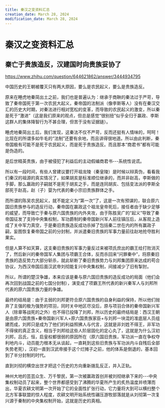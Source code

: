 ```yaml
---
title: 秦汉之变资料汇总
creation_date: March 28, 2024
modification_date: March 28, 2024
---
```



# 秦汉之变资料汇总

## 秦亡于贵族造反，汉建国时向贵族妥协了

https://www.zhihu.com/question/644621862/answer/3444934795

中国历史的王朝被覆灭只有两大原因，要么是农民起义，要么是贵族造反。

原来在睡虎地秦简出土之前，我们也是普遍认为：继承于商鞅的秦法过于严苛，导致了秦帝国死于第一次农民大起义，秦帝国的法制派（像李斯等人）没有在秦汉交汇的历史大时期，对秦法进行相对宽松的变革，而导致的农民起义的激变，所以秦是死于“激进”（这是我们原来的观点，但总是感觉“很别扭”似乎全归于赢政、李斯这群人的集体降智行为不甚合理，但苦于没有证据链）。

睡虎地秦简出土后，我们发现，这秦法不仅不严苛，反而还挺有人情味的，呵呵！比现在的所谓多如牛毛的“法制”还要有余地，而且讲得很地道。所以由此判断，秦帝国极有可能不是死于农民起义，而是死于贵族造反。而且那本“商君书”都有可能是伪造的。

是后世精英贵族，由于被侵犯了利益后的主动假编商君书---系统性说谎。

所以有一段时间，有些人曾建议要打开祖龙陵（秦皇陵）是时候以辩真伪，看看我们秦汉的祖源的真实情况了，如果胡亥是标准顺位继承的，而并非赵高，李斯做的手脚，那么赢政的子嗣就不是死于胡亥之手，而是连同胡亥、包括变法派的李斯全部死于赵高，赵（子）婴为代表的秦小宗旧贵族群体之手。

而所谓的陈吴农民起义，就不能定义为“第一次”了，这是一次有预谋的，联合原六国旧贵族参与的造反行动，秦帝国在赢政这个祖龙皇帝死后，接任者由于缺少足够的威望，而导致亡于秦与原六国贵族的内外夹攻，由于陈胜吴广的“起义”导致了秦帝国征发了支持中央集权制，军功爵制的秦帝国新兴军人前往镇压后，从客观上造成了关中军力真空，于是秦旧贵族造反成功杀掉了包括秦二世在内的所有赢政子嗣，妄图恢复秦帝国之前的分封制，并派遣秦旧贵族的军事力量前往赵地抢夺胜利果实。

但是人算不如天算，这支秦旧贵族的军事力量反过来被项氏庶出的霸王给打败消灭了，然后新兴的秦帝国军人集团与项霸王合体，反而杀回来“问罪秦中”，将原秦旧贵族的造反势力大部分斩杀，就此斩断了秦旧贵族势力与刘邦集团原来达成的苟合协议，为西汉帝国后面汉武帝刘彻能复兴中央集权制，间接减少了旧有掣肘。

所以，所谓的楚汉争雄，本来应该是秦与原六国旧贵族的造反成功的局面（他们会再次回到战国之前的七国分封制），演变成了项霸王所代表的新兴秦军人与刘邦所代表的原六国贵族力量的争雄。

最终的结局是：由于主弱的刘邦更符合原六国贵族的自身利益的保持，所以他们抛弃了主强的极为强势的项羽，同时关中地区尽没后，原与项羽合体的秦帝国新兴军人（除章等战死的之外）也不得已投降了刘邦，所以历史的最终结局是：西汉王朝是由原六国贵族+秦帝国新兴军人+原六国贵族家臣+与刘邦一块混的准底层人员组建而成，刘邦只是成为了他们的利益照拂人与代言，这就是非刘姓不得王，非军功不得侯的真正含义，相当于刘邦给这些人阶层固化的定心丸了，这就是为什么汉初刘邦，吕氏，恒，启皇权都很弱的原因所在（原六国旧贵族，军功派一直在争权夺利地内斗，动员能力根本无从谈起，一直耗到这些旧贵族与军功派内斗自残后全部失势老死），汉初一直到汉武帝接手这个烂摊子之前，他的体系是倒退的，基本回到了半分封制的时代。

直到刘彻的横空出世才把这个历史的方向重新拨乱反正，并入正轨。

神州大地的芸芸众生、万千黎民，第一次被赢政首创并被刘彻继承下来的---中央集权制动员了起来，整个世界都感受到了沸腾的华夏所产生的炙热温度并喷薄而出，华夏农耕文明第一次开始了它的全面性扩张行动，它力量将大到可以横扫整个北方军事联盟的惊人程度，农耕文明开始系统性碾压游牧部落就是从刘彻第一次复兴源于秦制的中央集权制开始，这就是历史的真相。

